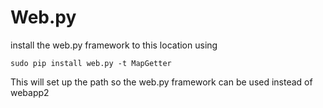 Web.py
=========

install the web.py framework to this location using 

    sudo pip install web.py -t MapGetter

This will set up the path so the web.py framework can be used instead of webapp2